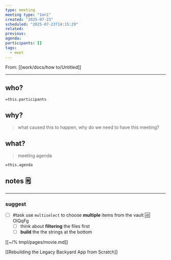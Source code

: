```yaml
---
type: meeting
meeting type: "1on1"
created: "2025-07-23"
scheduled: "2025-07-23T14:15:29"
related:
previous:
agenda:
participants: []
tags:
  - meet
---
```

From: [[work/docs/how to/Untitled]]
___
## who?

`=this.participants`

## why?
> what caused this to happen, why do we need to have this meeting?

## what?
> meeting agenda

`=this.agenda`

## notes 🗒



___
### suggest

- [ ] #task use `multiselect` to choose **multiple** items from the vault 🆔 OlQqFg
	- [ ] think about **filtering** the files first
	- [ ] **build** the the strings at the bottom

[[~/% tmpl/pages/movie.md]]

[[Rebuilding the Legacy Backyard App from Scratch]]